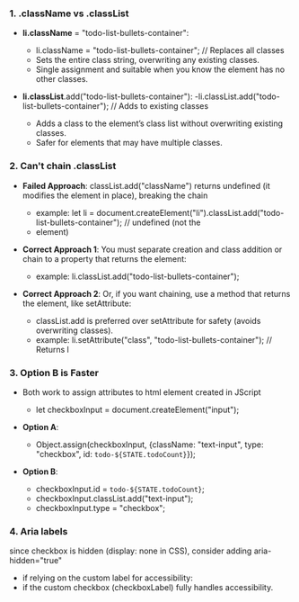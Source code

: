 ### 1. .className vs .classList
- **li.className** = "todo-list-bullets-container": 
    - li.className = "todo-list-bullets-container"; // Replaces all classes
    - Sets the entire class string, overwriting any existing classes. 
    - Single assignment and suitable when you know the element has no other classes.

- **li.classList**.add("todo-list-bullets-container"): 
    -li.classList.add("todo-list-bullets-container"); // Adds to existing classes
    - Adds a class to the element’s class list without overwriting existing classes. 
    - Safer for elements that may have multiple classes.

### 2. Can't chain .classList
- **Failed Approach**: classList.add("className") returns undefined (it modifies the element in place), breaking the chain
    - example: let li = document.createElement("li").classList.add("todo-list-bullets-container"); // undefined (not the <li> element)

- **Correct Approach 1**: You must separate creation and class addition or chain to a property that returns the element:
    - example: li.classList.add("todo-list-bullets-container");

- **Correct Approach 2**: Or, if you want chaining, use a method that returns the element, like setAttribute:
    - classList.add is preferred over setAttribute for safety (avoids overwriting classes).
    - example: li.setAttribute("class", "todo-list-bullets-container"); // Returns l

### 3. Option B is Faster
- Both work to assign attributes to html element created in JScript    
    - let checkboxInput = document.createElement("input");

- **Option A**:
    - Object.assign(checkboxInput, {className: "text-input", type: "checkbox", id: `todo-${STATE.todoCount}`});
    
- **Option B**:
    - checkboxInput.id = `todo-${STATE.todoCount}`;
    - checkboxInput.classList.add("text-input");
    - checkboxInput.type = "checkbox";

### 4. Aria labels
since checkbox is hidden (display: none in CSS), consider adding aria-hidden="true" 
- if relying on the custom label for accessibility:
- if the custom checkbox (checkboxLabel) fully handles accessibility.
